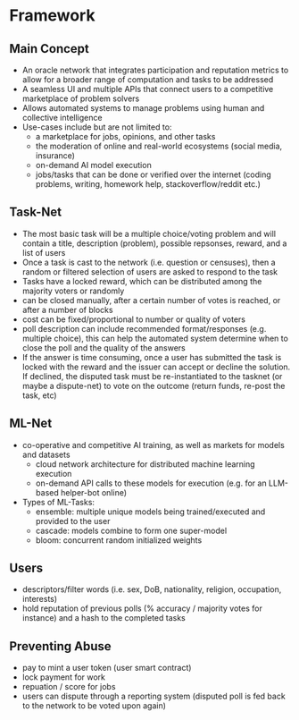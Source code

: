 # Framework

## Main Concept

- An oracle network that integrates participation and reputation metrics to allow for a broader range of computation and 
  tasks to be addressed
- A seamless UI and multiple APIs that connect users to a competitive marketplace of problem solvers
- Allows automated systems to manage problems using human and collective intelligence
- Use-cases include but are not limited to:
  - a marketplace for jobs, opinions, and other tasks
  - the moderation of online and real-world ecosystems (social media, insurance)
  - on-demand AI model execution
  - jobs/tasks that can be done or verified over the internet (coding problems, writing, homework help, stackoverflow/reddit etc.)

## Task-Net

- The most basic task will be a multiple choice/voting problem and will contain a title, description (problem), possible
  repsonses, reward, and a list of users
- Once a task is cast to the network (i.e. question or censuses), then a random or filtered selection of users are asked
  to respond to the task
- Tasks have a locked reward, which can be distributed among the majority voters or randomly
- can be closed manually, after a certain number of votes is reached, or after a number of blocks
- cost can be fixed/proportional to number or quality of voters 
- poll description can include recommended format/responses (e.g. multiple choice), this can help the automated system 
  determine when to close the poll and the quality of the answers
- If the answer is time consuming, once a user has submitted the task is locked with the reward and the issuer can 
  accept or decline the solution. If declined, the disputed task must be re-instantiated to the tasknet (or maybe a 
  dispute-net) to vote on the outcome (return funds, re-post the task, etc)

## ML-Net

- co-operative and competitive AI training, as well as markets for models and datasets
  -  cloud network architecture for distributed machine learning execution
  -  on-demand API calls to these models for execution (e.g. for an LLM-based helper-bot online)
- Types of ML-Tasks:
  - ensemble: multiple unique models being trained/executed and provided to the user
  - cascade: models combine to form one super-model
  - bloom: concurrent random initialized weights

## Users

- descriptors/filter words (i.e. sex, DoB, nationality, religion, occupation, interests)
- hold reputation of previous polls (% accuracy / majority votes for instance) and a hash to the completed tasks

## Preventing Abuse

- pay to mint a user token (user smart contract)
- lock payment for work
- repuation / score for jobs
- users can dispute through a reporting system (disputed poll is fed back to the network to be voted upon again)
